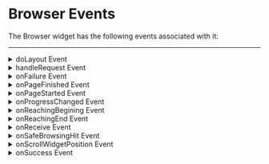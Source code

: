                                 


Browser Events
==============

The Browser widget has the following events associated with it:

* * *


<details close markdown="block"><summary>doLayout Event</summary>

* * *

This event is invoked for every widget when the widget position and dimensions are computed.

### Syntax
```

doLayout()
```

### Read/Write

Read + Write

### Remarks

This event is invoked for all the widgets placed inside flex containers. This event is invoked in the order in which the widgets are added to the widget hierarchy and expect the frame property of the widget is calculated and available for use within this event.

This event is used to set the layout properties of child widgets in the relation to self and peer widgets whose layout is not yet performed.

The number of times this event invoked may vary per platform. It is not recommended to write business logic assuming that this function is invoked only once when there is a change in positional or dimensional properties. This event will not trigger when transformations are applied though widget is moved or scaled or rotated from its original location.

### Example

```

//Sample code to set doLayout event callback to a button widget.
/*This code changes the top property of button2 and makes it appear below button1.*/
myForm.button1.doLayout=doLayoutButton1;

function doLayoutButton1(){
      
    myForm.button2.top = myForm.button1.frame.height;
}
```

### Platform Availability

*   iOS
*   Android
*   Windows
*   SPA

* * *

</details>
<details close markdown="block"><summary>handleRequest Event</summary>

* * *

An event callback which gets invoked by the platform before browser widget navigates to a new URL.

### Syntax
```

handleRequest()
```

### Optional Parameters

eventobject

Optional. A unique Id that identifies the browser widget.

params

Optional. An object that identifies the url parameters as key-values pair.

Following are the parameters of the object.

> **_originalURL \[String\]_ - Optional**
> 
> Specifies the original url of the current page.
> 
> **q_ueryParams\[Object\]_ - Optional**
> 
> Specifies the dictionary containing the query parameters passed to the URL as key, values in the dictionary.
> 
> **_requestMethod\[String\]_ - Optional** - Supported only on iOS
> 
> Specifies the request method type. Following are the available options:
> 
> > *   Constants.BROWSER\_REQUEST\_METHOD\_GET
> > *   Constants.BROWSER\_REQUEST\_METHOD\_POST
> 
> **_header\[JSObject\]_ - Optional** - Supported only on iOS
> 
> Specifies a dictionary containing all the HTTP header fields.

### Read/Write

Write only

### Remarks

This is useful in scenarios where the developer wants to keep track of the URLs that the browser field navigates to. For example, in a payment flow (that is, being executed inside a browser widget) on successful redirection to a payment confirmation page the developer would like to take the user to a new native form.

On iOS platform, whenever handleRequest is set to browser and request comes to browser widget to load the url or.html, then before loading the content, handle request is called. Also, whenever a user selects any hyperlink then also handleRequest is called.

The return value from this function determines how the browser widget handles the original request. If a false value is returned, then the browser widget continues navigation to the original URL and if the true value is returned then the developer has to handle the request.

The handleRequest event is not triggered for the web pages that change the HTML content dynamically within the same page. For example, SPA apps.

The handleRequest event is not triggered for the bookmark navigation on the same page in the Android platform.

### Example

```

//The below function is the call back for handleRequest event
function handleRequestCallback(browserWidget, params) {
    voltmx.print("handleRequest event triggered");
    voltmx.print("Original URL" + params["originalURL"]);
    voltmx.print("Request Method" + params["requestMethod"]);
    voltmx.print("Header" + JSON.stringify(params["header"]));
    //Ignore this request and continue loading other URLs.
    return false;
    //If false is returned, platform will load the originalurl in the browser widget.
}

frmobj.brw1.handleRequest = handleRequestCallback
```

### Platform Availability

*   iPhone
*   iPad
*   Android
*   Windows

* * *

</details>
<details close markdown="block"><summary>onFailure Event</summary>

* * *

An event callback which gets invoked by the platform when the given URL fails to load. The behavior of this callback has changed in Iris 7.3 and may require changes to your code, particularly the addition of the errorObject parameter.

### Syntax
```

onFailure()
```

### Optional Parameters

eventObject

Required. A unique Id that identifies the browser widget.

errorObject

Required. An object that provides details for the error. See Remarks for possible values. This value is new in Iris 7.3.

### Read/Write

Read + Write

### Remarks

The errorObject is a dictionary object that has these predefined keys:

*   errorCode - the VoltMX error code
*   errorMessage – error message
*   errorDetails – platform specific error details
*   httpStatusCode - Actual HTTP status code. For iOS this will be set to -1.

All errors reported by this callback:

  
| Error Code | Error Message | Android | Windows | iOS |
| --- | --- | --- | --- | --- |
| 1000 | Unknown error while connecting. The platform cannot differentiate between network errors, The platform reports error code 1000 by default. | ERROR\_UNKNOWN | Unknown InternalServerError OperationCanceled UnexpectedClientError UnexpectedStatusCode | ErrorUnknown |
| 1001 | Cannot connect to host. | ERROR\_CONNECT ERROR\_HOST\_LOOKUP | CannotConnect, ConnectionAborted, ConnectionReset, Disconnected, ServiceUnavailable ServerUnreachable NotFound, HostNameNotResolved | ErrorCannotConnectToHost ErrorDNSLookupFailed ErrorCannotFindHost, ErrorRedirectToNonExistentLocation |
| 1002 | Input Stream Related Errors | ERROR\_IO |   | ErrorRequestBodyStreamExhausted |
| 1003 | Permission Related | ERROR\_AUTHENTICATION ERROR\_PROXY\_AUTHENTICATION ERROR\_UNSUPPORTED\_AUTH\_SCHEME | Unauthorized PaymentRequired UseProxy Forbidden ProxyAuthenticationRequired | ErrorUserAuthenticationRequired |
| 1004 | Invalid input url | ERROR\_BAD\_URL ERROR\_UNSUPPORTED\_SCHEME | RequestEntityTooLarge RequestUriTooLong | ErrorBadURL, ErrorUnsupportedURL |
| 1005 | Invalid method provided |   | MethodNotAllowed NotImplemented |   |
| 1006 | File Errors | ERROR\_FILE ERROR\_FILE\_NOT\_FOUND |   | ErrorFileDoesNotExist, ErrorFileIsDirectory, ErrorNoPermissionsToReadFile, ErrorDataLengthExceedsMaximum |
| 1007 | Device Connectivity related issues |   |   | ErrorNetworkConnectionLost, ErrorNotConnectedToInternet ErrorDataNotAllowed ErrorCallIsActive ErrorInternationalRoamingOff |
| 1008 | Request failed. |   | BadRequest Conflict ExpectationFailed PreconditionFailed |   |
| 1009 | Invalid Server Response |   | ErrorHttpInvalidServerResponse |   |
| 1010 | Request timed out. | ERROR\_TIMEOUT | RequestTimeout, Timeout |   |
| 1011 | User Canceled |   |   | ErrorBadServerResponse ErrorCannotParseResponse ErrorCannotDecodeRawData, ErrorCannotDecodeContentData ErrorBadServerResponse |
| 1012 | Redirection related Errors | ERROR\_REDIRECT\_LOOP | HttpsToHttpOnRedirection, HttpToHttpsOnRedirection, MovedPermanently RedirectFailed SeeOther TemporaryRedirect UnexpectedRedirection | ErrorHTTPTooManyRedirects |
| 1013 | Too many requests during this load | ERROR\_TOO\_MANY\_REQUESTS |   |   |
| 1014 | User canceled authentication |   |   | ErrorUserCancelledAuthentication |
| 1015 | App transport security requires secure connection |   |   | ErrorAppTransportSecurityRequiresSecureConnection |
| 1016 | Resource related Errors |   | Found Gone MultipleChoices NotModified RequestedRangeNotSatisfiable LengthRequired NotAcceptable UnsupportedMediaType | ErrorResourceUnavailable, ErrorZeroByteResource |
| 1018 | SSL related error | ERROR\_FAILED\_SSL\_HANDSHAKE | CertificateCommonNameIsIncorrect, CertificateContainsErrors, CertificateExpired, CertificateIsInvalid, CertificateRevoked, CertificateRevoked | ErrorSecureConnectionFailed,  ErrorServerCertificateHasBadDate,  ErrorServerCertificateUntrusted,  ErrorServerCertificateHasUnknownRoot,  ErrorServerCertificateNotYetValid,  ErrorClientCertificateRejected,  ErrorClientCertificateRequired,  ErrorCannotLoadFromNetwork |

This event is also not called when [htmlString](Browser_Properties.md#htmlString) is set to the web widget.

### Example

```

// This function is the callback for the onFailure event that checks for iOS native error -999
function onFailureCallback(eventObj, error) {
	if (error.errorCode !== 1011) { 
		// native error -999 is mapped to error 1011.
		voltmx.print("Unable to display report.");
	}
}
frmBrowser.myBrowser.onFailure=onFailureCallback;				
```

### Platform Availability

*   iOS
*   Android
*   Windows

Not available on SPA

* * *

</details>
<details close markdown="block"><summary>onPageFinished Event</summary>

* * *

This event is sent when a page is finished loading.

### Syntax
```

onPageFinished (eventobject, params)
```

### Parameters

eventobject

Optional. A unique Id that identifies the browser widget.

params

Optional. An object that identifies the url parameters as key-values pair. See Remarks for possible values.

### Remarks

The following are the parameters of the params object.

_originalURL \[String\] - Optional_

Specifies the original url of the current page.

_queryParams\[Object\] - Optional_

Specifies the dictionary containing the query parameters passed to the URL as key, values in the dictionary.

### Example

```

Form2.brw1.onPageFinished = onPageFinishedCallback;

function onPageFinishedCallback(eventobject, params) {

    voltmx.print("The eventobject is: " + eventobject + "@@@@ params are: " + params);
}

```

### Platform Availability

*   iOS
*   Android
*   Windows

* * *

</details>
<details close markdown="block"><summary>onPageStarted Event</summary>

* * *

This event is sent when a page starts loading.

### Syntax
```

onPageStarted (eventObject, params)
```

### Parameters

eventObject

Optional. A unique Id that identifies the browser widget.

params

Optional. An object that identifies the url parameters as key-values pair. See Remarks for possible values.

### Remarks

The following are the parameters of the params object.

_originalURL \[String\] - Optional_

Specifies the original url of the current page.

_queryParams\[Object\] - Optional_

Specifies the dictionary containing the query parameters passed to the URL as key, values in the dictionary.

### Example

```

Form2.brw1.onPageStarted = onPageStartedCallback;

function onPageStartedCallback(eventobject, params) {

    voltmx.print("The eventobject is: " + eventobject + "@@@@ params are: " + params);
}

```

Platform Availability

*   iOS
*   Android
*   Windows

* * *

</details>
<details close markdown="block"><summary>onProgressChanged Event</summary>

* * *

The onProgressChanged callback event shows you the progress of the page loading in the Browser Widget. The platform invokes the event when the page is loading.

### Syntax
```

onProgressChanged
```

### Read/Write

Read + Write

### Remarks

When you set the onProgressChanged event in the Browser Widget, the progress value of the loading page is passed as a parameter to the callback.

### Example

```

// The following function is the callback for onProgressChanged event
function onProgessChangedCallback(progress) {
    alert("Progress value -" + progress);
}

frmBrowser.myBrowser.onProgressChanged = onProgessChangedCallback;
```

### Platform Availability

*   Available in the IDE
*   Available only on the Android platform.

* * *

</details>
<details close markdown="block"><summary>onReachingBegining Event</summary>

* * *

Specifies the scrolling events which gets called when scrolling reaches beginning of the widget.

### Syntax
```

onReachingBegining()
```

### Optional Parameters

browser

Handle to the widget reference.

scrollDirection - Mandatory

Specifies the direction in which the scroll box must scroll. Following are the available options:

*   SCROLL\_VERTICAL: Specifies the browser must scroll vertical direction.
*   SCROLL\_BOTH: Specifies the browser must scroll in both horizontal and vertical direction.

> **_Note:_** To set the value through code, prefix the option with _constants._ such as _**constants.<option>**_.

### Read/Write

Read + Write

### Example

```

//Sample code to set onReachingBeginning event callback to a Browser widget.

frmBrowser.myBrowser.scrollingEvents={
        onReachingBeginning: onReachingBeginningCallBCk
    };
function onReachingBeginningCallBCk (webwidget, scrollDirection) {
    alert("onReachingBegining event triggered");
}  

```

### Platform Availability

Available on iPad platform.

* * *

</details>
<details close markdown="block"><summary>onReachingEnd Event</summary>

* * *

Specifies the scrolling events which gets called when scrolling reaches the end of the widget.

### Syntax
```

onReachingEnd()
```

### Optional Parameters

browser

Handle to the widget reference.

scrollDirection - Mandatory

Specifies the direction in which the scroll box must scroll. Following are the available options:

*   SCROLL\_VERTICAL: Specifies the browser must scroll vertical direction.
*   SCROLL\_BOTH: Specifies the browser must scroll in both horizontal and vertical direction.

> **_Note:_** To set the value through code, prefix the option with _constants._ such as _**constants.<option>**_.

### Read/Write

Read + Write

### Example

```

//Sample code to set onReachingEnd event callback to a Browser widget.

frmBrowser.myBrowser.scrollingEvents={
        onReachingEnd: onReachingEndCallBCk
    };
function onReachingEndCallBCk (webwidget, scrollDirection) {
    alert("onReachingEnd event triggered");
}  

```

### Platform Availability

Available on iPad platform.

* * *

</details>
<details close markdown="block"><summary>onReceive Event</summary>

* * *

This event is triggered whenever a page is loaded that has an event callback such as digest authentication.

### Handler signature

onReceive (eventType)

### Parameters

eventType

Required. The constant that identifies the event type. See Remarks for possible values.

### Remarks

The only possible value for eventType is constants.WEBWIDGET\_RECEIVE\_TYPE\_HTTP\_AUTH

### Example

```

Form2.brw1.onReceive = onReceiveCallback;

function onReceiveCallback(eventtype) {

    voltmx.print("The event type is: " + eventtype);
}
```

### Platform Availability

*   Android
    

* * *

</details>
<details close markdown="block"><summary>onSafeBrowsingHit Event</summary>

* * *

This event registers a callback that notifies the application that a loading URL has been flagged by **Safe Browsing**. If this event callback is not registered, the application displays a default interstitial page.

### Handler signature

onSafeBrowsingHit()

### Parameters

*   **browserwidgetref** \[widgetref\]: This parameter provides the widget reference of the Browser widget that has triggered the **onSafeBrowsingHit** event.
*   **requestUrl**\[String\]: This parameter provides the URL which triggered the _onSafeBrowsingHit_ event.
*   **threatType** \[Number\]: This parameter specifies the reason why the _requestUrl_ parameter is a threat.  
      
    The following constant are applicable for this parameter:  
    *   _constants.BROWSER\_SAFE\_BROWSING\_THREAT\_UNKNOWN_
    *   _constants.BROWSER\_SAFE\_BROWSING\_THREAT\_MALWARE_
    *   _constants.BROWSER\_SAFE\_BROWSING\_THREAT\_PHISHING_
    *   _constants.BROWSER\_SAFE\_BROWSING\_THREAT\_UNWANTED\_SOFTWARE_

### Remarks

*   You should use the **onSafeBrowsingHit** callback and the [setSafeBrowsingResponse](Browser_Methods.md#setSafeBrowsingResponse) Method together to create a custom interstitial page when the Browser widget loads a flagged URL.

### Example

```

/*Sample snippet for creating a custom interstitial flexContainer inside the form:frmBrowser with the browser widget:myBrowser*/
//setting safebrowsing hit callback
frmBrowser.myBrowser.onSafeBrowsingHit = onSafeBrowsingHitForCustomInterstition;
var reqUrl;

function onSafeBrowsingHitForCustomInterstition(widget, requestUrl, threatType) {
    reqUrl = requestUrl; //getting SafeBrowsingPrivacyPolicyUrl to display the link in custom interstitial page.
    var doc = voltmx.ui.BrowserSettings.getSafeBrowsingPrivacyPolicyUrl();
    frmBrowser.richtext.text = "&lt;p&gt;Its a custom message for Google Safe Browsing which has detected malware." + "&lt;a href=" + doc + "&gt;&lt;font color=\"blue\"&gt;Learn more/font&gt;&lt;/a&gt;&lt;/p&gt;";
    //making the interstitial flexContainer visible in onSafeBrowsingHit event callback.
    frmBrowser.flexCustomInterstition.isVisible = true;
}

function proceed_button_click(eventobject) { //making the interstitial flexContainer invisible after clicking proceed button
    frmBrowser.flexCustomInterstition.isVisible = false;
    frmBrowser.browserID.setSafeBrowsingResponse(reqUrl, constants.BROWSER_SET_SAFEBROWSING_RESPONSE_PROCEED);
}

function backtosafety_button_click(eventobject) { //making custom interstitial flexContainer invisible after clicking backtosafety button.
    frmBrowser.flexCustomInterstition.isVisible = false;
    frmBrowser.browserID.setSafeBrowsingResponse(reqUrl, constants.BROWSER_SET_SAFEBROWSING_RESPONSE_BACKTOSAFETY);
}
```

The screenshot of the custom interstitial FlexContainer created by using the Example code is as follows.

![](Resources/Images/browserInterstition_406x218.png)

### Platform Availability

*   Android(API Level 27 and later)

* * *

</details>
<details close markdown="block"><summary>onScrollWidgetPosition Event</summary>

* * *

This event callback is invoked by the platform when the widget location position gets changed on scrolling. The onScrollWidgetPosition event returns the positional coordinates of the widget's location with respect to the screen (screenX and screenY) and the parent container (frameX and frameY). This event is invoked asynchronously, and is not available for FlexForm widget.

### Syntax

onScrollWidgetPosition()

### Read/Write

Read + Write

### Example

```

var LabelWdg = new voltmx.ui.Label(basicConf, layoutConf, pspConf);
form.add(LabelWdg);
LabelWdg.onScrollWidgetPosition = onScrollWidgetPositionCallBack;

function onScrollWidgetPositionCallBack(wdg, screenX, screenY, frameX, frameY) { //wdg : Widget that is registered for onScrollWidgetPosition.
    /*screenX : Position of widget with respect to 
the screen's X - coordinates (after downsizing the navigation bar and status bar).*/
    /*screenY : Position of widget with respect to the screen's Y - 
coordinates (after downsizing the navigation bar and status bar).*/
    //frameX : Position of widget with respect to parent container's X- coordinates.
    //frameY : Position of widget with respect to parent container's Y- coordinates.
}
```

### Platform Availability

*   Not Accessible from IDE
*   Android, iOS, SPA, and Windows

* * *

</details>
<details close markdown="block"><summary>onSuccess Event</summary>

* * *

An event callback which gets invoked by the platform when the given request URL is successful in loading the data.

### Syntax
```

onSuccess()
```

### Read/Write

Read + Write

### Remarks

This event is called every time the page is loaded. This event is not called when [.htmlString](Browser_Properties.md#htmlString) is set to the web widget.

This event gets called whenever the URL is loaded, or you navigate from one URL to another, or the browser URL internally redirects to another URL. This event is also called whenever the content is loaded, and when a URL contains any third party content using an iframe.

### Example

```

//Sample code to set a callback to onSuccess event of a Browser widget.  
  
frmBrowser.myBrowser.onSuccess= onSuccessCallback;

function onSuccessCallback(browser) {

   alert("onSuccess event triggered");
}
```

For more information about defining an action sequence for this event, see _Event Editor_ in the _VoltMX IrisUser Guide_.

### Platform Availability

Available on all platforms except Desktop Web, and SPA.

* * *

